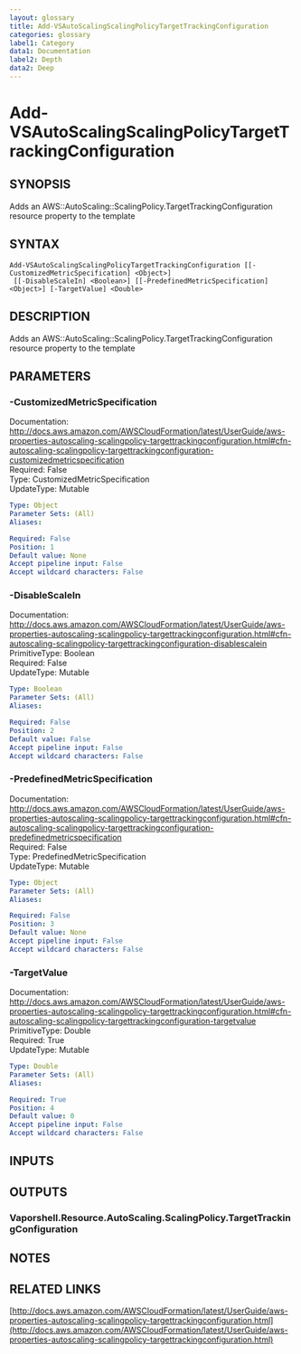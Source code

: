 ```yaml
---
layout: glossary
title: Add-VSAutoScalingScalingPolicyTargetTrackingConfiguration
categories: glossary
label1: Category
data1: Documentation
label2: Depth
data2: Deep
---
```


# Add-VSAutoScalingScalingPolicyTargetTrackingConfiguration

## SYNOPSIS
Adds an AWS::AutoScaling::ScalingPolicy.TargetTrackingConfiguration resource property to the template

## SYNTAX

```
Add-VSAutoScalingScalingPolicyTargetTrackingConfiguration [[-CustomizedMetricSpecification] <Object>]
 [[-DisableScaleIn] <Boolean>] [[-PredefinedMetricSpecification] <Object>] [-TargetValue] <Double>
```

## DESCRIPTION
Adds an AWS::AutoScaling::ScalingPolicy.TargetTrackingConfiguration resource property to the template

## PARAMETERS

### -CustomizedMetricSpecification
Documentation: http://docs.aws.amazon.com/AWSCloudFormation/latest/UserGuide/aws-properties-autoscaling-scalingpolicy-targettrackingconfiguration.html#cfn-autoscaling-scalingpolicy-targettrackingconfiguration-customizedmetricspecification    
Required: False    
Type: CustomizedMetricSpecification    
UpdateType: Mutable

```yaml
Type: Object
Parameter Sets: (All)
Aliases: 

Required: False
Position: 1
Default value: None
Accept pipeline input: False
Accept wildcard characters: False
```

### -DisableScaleIn
Documentation: http://docs.aws.amazon.com/AWSCloudFormation/latest/UserGuide/aws-properties-autoscaling-scalingpolicy-targettrackingconfiguration.html#cfn-autoscaling-scalingpolicy-targettrackingconfiguration-disablescalein    
PrimitiveType: Boolean    
Required: False    
UpdateType: Mutable

```yaml
Type: Boolean
Parameter Sets: (All)
Aliases: 

Required: False
Position: 2
Default value: False
Accept pipeline input: False
Accept wildcard characters: False
```

### -PredefinedMetricSpecification
Documentation: http://docs.aws.amazon.com/AWSCloudFormation/latest/UserGuide/aws-properties-autoscaling-scalingpolicy-targettrackingconfiguration.html#cfn-autoscaling-scalingpolicy-targettrackingconfiguration-predefinedmetricspecification    
Required: False    
Type: PredefinedMetricSpecification    
UpdateType: Mutable

```yaml
Type: Object
Parameter Sets: (All)
Aliases: 

Required: False
Position: 3
Default value: None
Accept pipeline input: False
Accept wildcard characters: False
```

### -TargetValue
Documentation: http://docs.aws.amazon.com/AWSCloudFormation/latest/UserGuide/aws-properties-autoscaling-scalingpolicy-targettrackingconfiguration.html#cfn-autoscaling-scalingpolicy-targettrackingconfiguration-targetvalue    
PrimitiveType: Double    
Required: True    
UpdateType: Mutable

```yaml
Type: Double
Parameter Sets: (All)
Aliases: 

Required: True
Position: 4
Default value: 0
Accept pipeline input: False
Accept wildcard characters: False
```

## INPUTS

## OUTPUTS

### Vaporshell.Resource.AutoScaling.ScalingPolicy.TargetTrackingConfiguration

## NOTES

## RELATED LINKS

[http://docs.aws.amazon.com/AWSCloudFormation/latest/UserGuide/aws-properties-autoscaling-scalingpolicy-targettrackingconfiguration.html](http://docs.aws.amazon.com/AWSCloudFormation/latest/UserGuide/aws-properties-autoscaling-scalingpolicy-targettrackingconfiguration.html)

